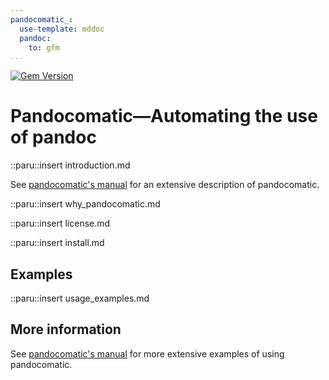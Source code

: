```yaml
---
pandocomatic_:
  use-template: mddoc
  pandoc:
    to: gfm
...
```


[![Gem Version](https://badge.fury.io/rb/pandocomatic.svg)](https://badge.fury.io/rb/pandocomatic)

# Pandocomatic—Automating the use of pandoc

::paru::insert introduction.md

See [pandocomatic's
manual](https://heerdebeer.org/Software/markdown/pandocomatic/) for an
extensive description of pandocomatic.

::paru::insert why_pandocomatic.md

::paru::insert license.md

::paru::insert install.md

## Examples

::paru::insert usage_examples.md

## More information

See [pandocomatic's
manual](https://heerdebeer.org/Software/markdown/pandocomatic/) for more
extensive examples of using pandocomatic.
